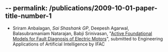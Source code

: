 --
permalink: /publications/2009-10-01-paper-title-number-1
--
- Sriram Anbalagan, _Sai Shashank GP_, Deepesh Agarwal, Balasubramaniam Natarajan, Babji Srinivasan, "[Active Foundational Models for Fault Diagnosis of Electric Motors](https://arxiv.org/pdf/2311.15516.pdf)", submitted to Engineering Applications of Artificial Intelligence by IFAC 
